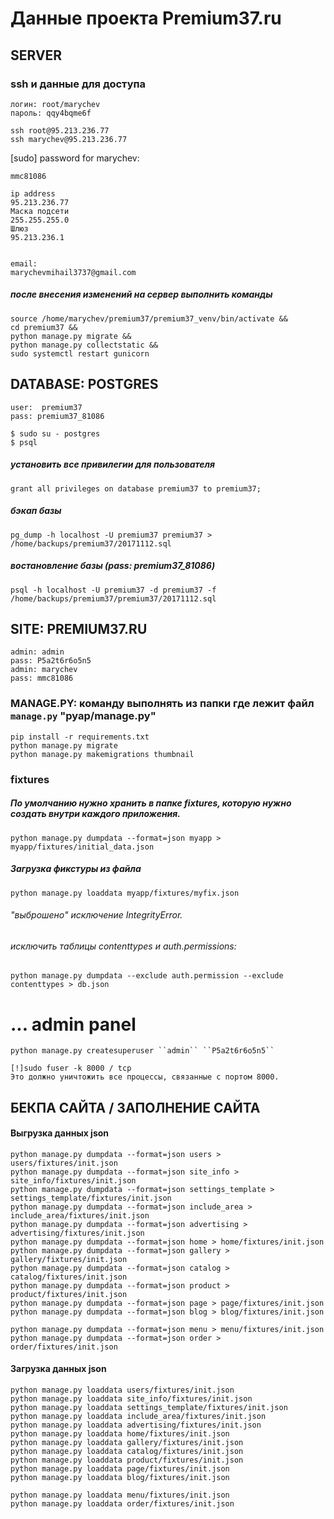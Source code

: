 # Данные проекта Premium37.ru


## SERVER
### ssh и данные для доступа
    логин: root/marychev
    пароль: qqy4bqme6f

    ssh root@95.213.236.77
    ssh marychev@95.213.236.77 

[sudo] password for marychev: 

    mmc81086

    ip address
    95.213.236.77
    Маска подсети
    255.255.255.0 
    Шлюз
    95.213.236.1


    email:
    marychevmihail3737@gmail.com

##### после внесения изменений на сервер выполнить команды

    source /home/marychev/premium37/premium37_venv/bin/activate && 
    cd premium37 &&
    python manage.py migrate && 
    python manage.py collectstatic && 
    sudo systemctl restart gunicorn



## DATABASE: POSTGRES

    user:  premium37
    pass: premium37_81086
    
    $ sudo su - postgres 
    $ psql

##### установить все привилегии для пользователя

    grant all privileges on database premium37 to premium37;


##### бэкап базы

    pg_dump -h localhost -U premium37 premium37 > /home/backups/premium37/20171112.sql
    
##### востановление базы (pass: premium37_81086)

    psql -h localhost -U premium37 -d premium37 -f /home/backups/premium37/premium37/20171112.sql



## SITE: PREMIUM37.RU

    admin: admin
    pass: P5a2t6r6o5n5
    admin: marychev
    pass: mmc81086
	
	
    
### MANAGE.PY: команду выполнять из папки где лежит файл ``manage.py`` "pyap/manage.py"

    pip install -r requirements.txt
    python manage.py migrate
    python manage.py makemigrations thumbnail
    

### fixtures
##### По умолчанию нужно хранить в папке fixtures, которую нужно создать внутри каждого приложения.

    python manage.py dumpdata --format=json myapp > myapp/fixtures/initial_data.json

##### Загрузка фикстуры из файла

    python manage.py loaddata myapp/fixtures/myfix.json

###### "выброшено" исключение IntegrityError.
###### исключить таблицы contenttypes и auth.permissions:

    python manage.py dumpdata --exclude auth.permission --exclude contenttypes > db.json


# ... admin panel
    python manage.py createsuperuser ``admin`` ``P5a2t6r6o5n5``
    
    [!]sudo fuser -k 8000 / tcp 
    Это должно уничтожить все процессы, связанные с портом 8000.


## БЕКПА САЙТА / ЗАПОЛНЕНИЕ САЙТА

#### Выгрузка данных json
       
    python manage.py dumpdata --format=json users > users/fixtures/init.json    
    python manage.py dumpdata --format=json site_info > site_info/fixtures/init.json
    python manage.py dumpdata --format=json settings_template > settings_template/fixtures/init.json
    python manage.py dumpdata --format=json include_area > include_area/fixtures/init.json
    python manage.py dumpdata --format=json advertising > advertising/fixtures/init.json
    python manage.py dumpdata --format=json home > home/fixtures/init.json
    python manage.py dumpdata --format=json gallery > gallery/fixtures/init.json
    python manage.py dumpdata --format=json catalog > catalog/fixtures/init.json
    python manage.py dumpdata --format=json product > product/fixtures/init.json
    python manage.py dumpdata --format=json page > page/fixtures/init.json
    python manage.py dumpdata --format=json blog > blog/fixtures/init.json
    
    python manage.py dumpdata --format=json menu > menu/fixtures/init.json
    python manage.py dumpdata --format=json order > order/fixtures/init.json


#### Загрузка данных json
    
    python manage.py loaddata users/fixtures/init.json
    python manage.py loaddata site_info/fixtures/init.json
    python manage.py loaddata settings_template/fixtures/init.json
    python manage.py loaddata include_area/fixtures/init.json
    python manage.py loaddata advertising/fixtures/init.json
    python manage.py loaddata home/fixtures/init.json
    python manage.py loaddata gallery/fixtures/init.json
    python manage.py loaddata catalog/fixtures/init.json
    python manage.py loaddata product/fixtures/init.json
    python manage.py loaddata page/fixtures/init.json
    python manage.py loaddata blog/fixtures/init.json
    
    python manage.py loaddata menu/fixtures/init.json
    python manage.py loaddata order/fixtures/init.json


